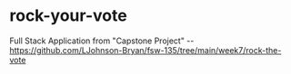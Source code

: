 # rock-your-vote
Full Stack Application from "Capstone Project" -- https://github.com/LJohnson-Bryan/fsw-135/tree/main/week7/rock-the-vote
